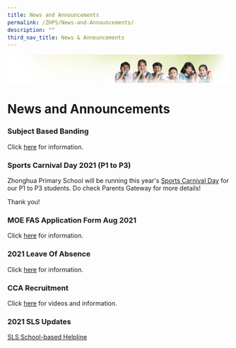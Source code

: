 ```yaml
---
title: News and Announcements
permalink: /ZHPS/News-and-Announcements/
description: ""
third_nav_title: News & Announcements
---
```




![](/images/Banner.jpg)

# News and Announcements

### **Subject Based Banding**

Click [here](/for-parent/Subject-BASED-BANDING/) for information.

### **Sports Carnival Day 2021 (P1 to P3)**

Zhonghua Primary School will be running this year's [Sports Carnival Day](/for-parent/Sports-Carnival-Day-2021-P1-to-P3/) for our P1 to P3 students. Do check Parents Gateway for more details!

Thank you!

### **MOE FAS Application Form Aug 2021**

Click [here](https://zhonghuapri.moe.edu.sg/for-parent/2021-2022-financial-assistance-scheme-fas) for information.

### **2021 Leave Of Absence**

Click [here](/for-parent/Leave-of-Absence-LOA-scheme/) for information.

### **CCA Recruitment**

Click [here](/departments/Physical-Education/) for videos and information.

### **2021 SLS Updates**

[SLS School-based Helpline](/hbl/Singapore-Student-Learning-Space/)